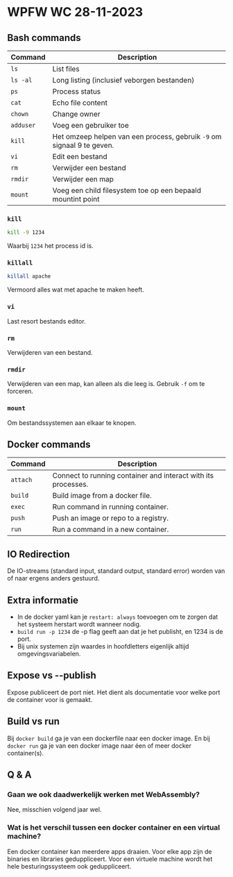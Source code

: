# WPFW WC 28-11-2023
## Bash commands
Command  | Description
---------|------------
`ls`     | List files
`ls -al` | Long listing (inclusief veborgen bestanden)
`ps`     | Process status
`cat`    | Echo file content
`chown`  | Change owner
`adduser`| Voeg een gebruiker toe
`kill`   | Het omzeep helpen van een process, gebruik `-9` om signaal 9 te geven.
`vi`     | Edit een bestand
`rm`     | Verwijder een bestand
`rmdir`  | Verwijder een map
`mount`  | Voeg een child filesystem toe op een bepaald mountint point

### `kill`
```bash
kill -9 1234
```
Waarbij `1234` het process id is.

### `killall`
```bash
killall apache
```
Vermoord alles wat met apache te maken heeft.

### `vi`
Last resort bestands editor.

### `rm`
Verwijderen van een bestand.

### `rmdir`
Verwijderen van een map, kan alleen als die leeg is. Gebruik `-f` om te forceren.

### `mount`
Om bestandssystemen aan elkaar te knopen.

## Docker commands
Command  | Description
---------|------------
`attach` | Connect to running container and interact with its processes.
`build`  | Build image from a docker file.
`exec`   | Run command in running container.
`push`   | Push an image or repo to a registry.
`run`    | Run a command in a new container.

## IO Redirection
De IO-streams (standard input, standard output, standard error) worden van of naar ergens anders gestuurd.

## Extra informatie
- In de docker yaml kan je `restart: always` toevoegen om te zorgen dat het systeem herstart wordt wanneer nodig.
- `build run -p 1234` de -p flag geeft aan dat je het publisht, en 1234 is de port.
- Bij unix systemen zijn waardes in hoofdletters eigenlijk altijd omgevingsvariabelen.

## Expose vs --publish
Expose publiceert de port niet. Het dient als documentatie voor welke port de container voor is gemaakt.

## Build vs run
Bij `docker build` ga je van een dockerfile naar een docker image. En bij `docker run` ga je van een docker image naar éen of meer docker container(s).

## Q & A
### Gaan we ook daadwerkelijk werken met WebAssembly?
Nee, misschien volgend jaar wel.
### Wat is het verschil tussen een docker container en een virtual machine?
Een docker container kan meerdere apps draaien. Voor elke app zijn de binaries en libraries geduppliceert. Voor een virtuele machine wordt het hele besturingssysteem ook geduppliceert.
